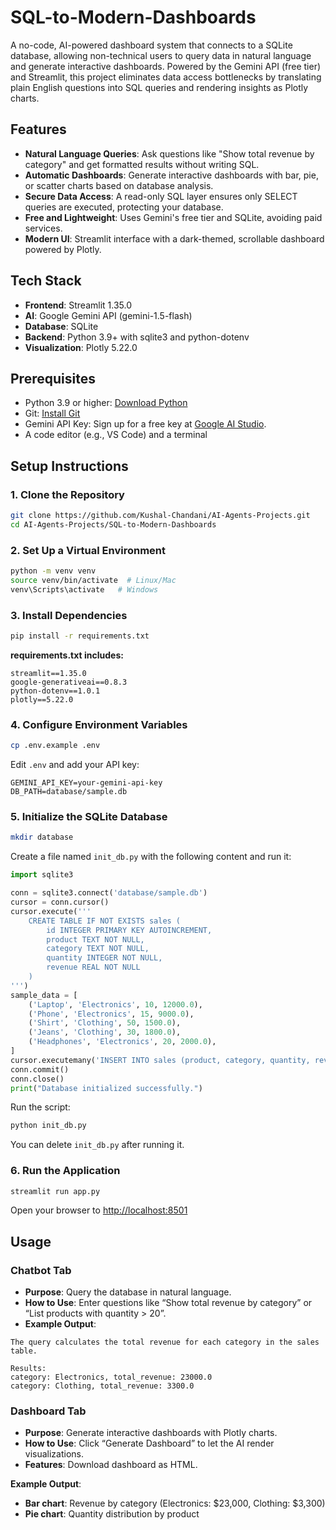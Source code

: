 # SQL-to-Modern-Dashboards

A no-code, AI-powered dashboard system that connects to a SQLite database, allowing non-technical users to query data in natural language and generate interactive dashboards. Powered by the Gemini API (free tier) and Streamlit, this project eliminates data access bottlenecks by translating plain English questions into SQL queries and rendering insights as Plotly charts.

## Features

- **Natural Language Queries**: Ask questions like "Show total revenue by category" and get formatted results without writing SQL.
- **Automatic Dashboards**: Generate interactive dashboards with bar, pie, or scatter charts based on database analysis.
- **Secure Data Access**: A read-only SQL layer ensures only SELECT queries are executed, protecting your database.
- **Free and Lightweight**: Uses Gemini's free tier and SQLite, avoiding paid services.
- **Modern UI**: Streamlit interface with a dark-themed, scrollable dashboard powered by Plotly.

## Tech Stack

- **Frontend**: Streamlit 1.35.0
- **AI**: Google Gemini API (gemini-1.5-flash)
- **Database**: SQLite
- **Backend**: Python 3.9+ with sqlite3 and python-dotenv
- **Visualization**: Plotly 5.22.0

## Prerequisites

- Python 3.9 or higher: [Download Python](https://www.python.org/downloads/)
- Git: [Install Git](https://git-scm.com/)
- Gemini API Key: Sign up for a free key at [Google AI Studio](https://makersuite.google.com/).
- A code editor (e.g., VS Code) and a terminal

## Setup Instructions

### 1. Clone the Repository

```bash
git clone https://github.com/Kushal-Chandani/AI-Agents-Projects.git
cd AI-Agents-Projects/SQL-to-Modern-Dashboards
```

### 2. Set Up a Virtual Environment

```bash
python -m venv venv
source venv/bin/activate  # Linux/Mac
venv\Scripts\activate   # Windows
```

### 3. Install Dependencies

```bash
pip install -r requirements.txt
```

**requirements.txt includes:**

```
streamlit==1.35.0
google-generativeai==0.8.3
python-dotenv==1.0.1
plotly==5.22.0
```

### 4. Configure Environment Variables

```bash
cp .env.example .env
```

Edit `.env` and add your API key:

```
GEMINI_API_KEY=your-gemini-api-key
DB_PATH=database/sample.db
```

### 5. Initialize the SQLite Database

```bash
mkdir database
```

Create a file named `init_db.py` with the following content and run it:

```python
import sqlite3

conn = sqlite3.connect('database/sample.db')
cursor = conn.cursor()
cursor.execute('''
    CREATE TABLE IF NOT EXISTS sales (
        id INTEGER PRIMARY KEY AUTOINCREMENT,
        product TEXT NOT NULL,
        category TEXT NOT NULL,
        quantity INTEGER NOT NULL,
        revenue REAL NOT NULL
    )
''')
sample_data = [
    ('Laptop', 'Electronics', 10, 12000.0),
    ('Phone', 'Electronics', 15, 9000.0),
    ('Shirt', 'Clothing', 50, 1500.0),
    ('Jeans', 'Clothing', 30, 1800.0),
    ('Headphones', 'Electronics', 20, 2000.0),
]
cursor.executemany('INSERT INTO sales (product, category, quantity, revenue) VALUES (?, ?, ?, ?)', sample_data)
conn.commit()
conn.close()
print("Database initialized successfully.")
```

Run the script:

```bash
python init_db.py
```

You can delete `init_db.py` after running it.

### 6. Run the Application

```bash
streamlit run app.py
```

Open your browser to [http://localhost:8501](http://localhost:8501)

## Usage

### Chatbot Tab

- **Purpose**: Query the database in natural language.
- **How to Use**: Enter questions like “Show total revenue by category” or “List products with quantity > 20”.
- **Example Output**:

```
The query calculates the total revenue for each category in the sales table.

Results:
category: Electronics, total_revenue: 23000.0
category: Clothing, total_revenue: 3300.0
```

### Dashboard Tab

- **Purpose**: Generate interactive dashboards with Plotly charts.
- **How to Use**: Click “Generate Dashboard” to let the AI render visualizations.
- **Features**: Download dashboard as HTML.

**Example Output**:

- **Bar chart**: Revenue by category (Electronics: $23,000, Clothing: $3,300)
- **Pie chart**: Quantity distribution by product